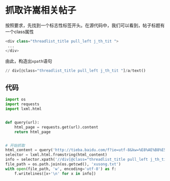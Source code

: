 # 抓取许嵩相关帖子

按照要求，先找到一个标志性标签开头。在源代码中，我们可以看到，帖子标题有一个class属性

```python
<div class="threadlist_title pull_left j_th_tit ">
 ...
</div>
```

由此，构造出`xpath`语句

```python
// div[@class="threadlist_title pull_left j_th_tit "]/a/text()
```

## 代码

```python
import os
import requests
import lxml.html


def query(url):
    html_page = requests.get(url).content
    return html_page


# 开始抓取
html_content = query('http://tieba.baidu.com/f?ie=utf-8&kw=%E8%AE%B8%E5%B5%A9&fr=search&red_tag=i0173573712')
selector = lxml.html.fromstring(html_content)
info = selector.xpath('//div[@class="threadlist_title pull_left j_th_tit "]/a/text()')
file_path = os.path.join(os.getcwd(), 'xusong.txt')
with open(file_path, 'w', encoding='utf-8') as f:
    f.writelines([x+'\n' for x in info])


```

